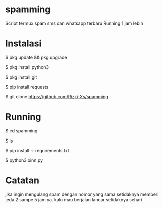 # spamming
Script termux spam sms dan whatsapp terbaru 
Running 1 jam lebih
# Instalasi
$ pkg update && pkg upgrade

$ pkg install python3

$ pkg install git

$ pip install requests

$ git clone https://github.com/Rizki-Xs/spamming
# Running
$ cd spamming

$ ls

$ pip install -r requirements.txt

$ python3 xinn.py

# Catatan
jika ingin mengulang spam dengan nomor yang sama
setidaknya memberi jeda 2 sampe 5 jam ya.
kalo mau berjalan lancar setidaknya sehari
